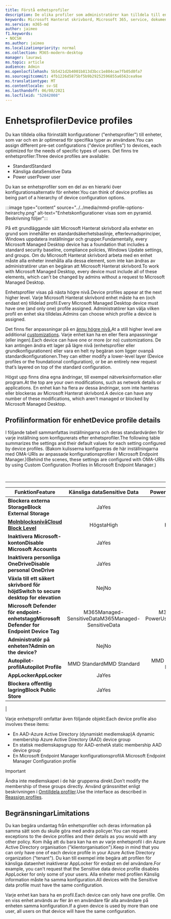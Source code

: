 ```yaml
---
title: Förstå enhetsprofiler
description: De olika profiler som administratörer kan tilldela till enheter
keywords: Microsoft Hanterat skrivbord, Microsoft 365, service, dokumentation
ms.service: m365-md
author: jaimeo
f1.keywords:
- NOCSH
ms.author: jaimeo
ms.localizationpriority: normal
ms.collection: M365-modern-desktop
manager: laurawi
ms.topic: article
audience: Admin
ms.openlocfilehash: 5b5421d2b4001b813d3bcc1e804cae7fb05d0fa7
ms.sourcegitcommit: 4fb1226d5875bf5b9b29252596855a6562cea9ae
ms.translationtype: MT
ms.contentlocale: sv-SE
ms.lasthandoff: 06/08/2021
ms.locfileid: "52842008"
---
```

# <a name="device-profiles"></a><span data-ttu-id="ec088-104">Enhetsprofiler</span><span class="sxs-lookup"><span data-stu-id="ec088-104">Device profiles</span></span>

<span data-ttu-id="ec088-105">Du kan tilldela olika förinställt konfigurationer ("enhetsprofiler") till enheter, som var och en är optimerad för specifika typer av användare.</span><span class="sxs-lookup"><span data-stu-id="ec088-105">You can assign different pre-set configurations ("device profiles") to devices, each optimized for the needs of specific types of users.</span></span> <span data-ttu-id="ec088-106">Det finns tre enhetsprofiler:</span><span class="sxs-lookup"><span data-stu-id="ec088-106">Three device profiles are available:</span></span>

- <span data-ttu-id="ec088-107">Standard</span><span class="sxs-lookup"><span data-stu-id="ec088-107">Standard</span></span>
- <span data-ttu-id="ec088-108">Känsliga data</span><span class="sxs-lookup"><span data-stu-id="ec088-108">Sensitive Data</span></span>
- <span data-ttu-id="ec088-109">Power user</span><span class="sxs-lookup"><span data-stu-id="ec088-109">Power user</span></span>

<span data-ttu-id="ec088-110">Du kan se enhetsprofiler som en del av en hierarki över konfigurationsalternativ för enheter.</span><span class="sxs-lookup"><span data-stu-id="ec088-110">You can think of device profiles as being part of a hierarchy of device configuration options.</span></span>

:::image type="content" source="../../media/mmd-profile-options-heirarchy.png" alt-text="Enhetskonfigurationer visas som en pyramid. Beskrivning följer":::

<span data-ttu-id="ec088-112">På ett grundläggande sätt Microsoft Hanterat skrivbord alla enheter en grund som innehåller en standardsäkerhetsbaslinje, efterlevnadsprinciper, Windows uppdatera inställningar och grupper.</span><span class="sxs-lookup"><span data-stu-id="ec088-112">Fundamentally, every Microsoft Managed Desktop device has a foundation that includes a standard security baseline, compliance policies, Windows Update settings, and groups.</span></span> <span data-ttu-id="ec088-113">Om du Microsoft Hanterat skrivbord arbeta med en enhet måste alla enheter innehålla alla dessa element, som inte kan ändras av administratörer utan en begäran att Microsoft Hanterat skrivbord.</span><span class="sxs-lookup"><span data-stu-id="ec088-113">To work with Microsoft Managed Desktop, every device must include all of these elements, which can't be changed by admins without a request to Microsoft Managed Desktop.</span></span>

<span data-ttu-id="ec088-114">Enhetsprofiler visas på nästa högre nivå.</span><span class="sxs-lookup"><span data-stu-id="ec088-114">Device profiles appear at the next higher level.</span></span> <span data-ttu-id="ec088-115">Varje Microsoft Hanterat skrivbord enhet måste ha en (och endast en) tilldelad profil.</span><span class="sxs-lookup"><span data-stu-id="ec088-115">Every Microsoft Managed Desktop device must have one (and only one) profile assigned.</span></span> <span data-ttu-id="ec088-116">Administratörer kan välja vilken profil en enhet ska tilldelas.</span><span class="sxs-lookup"><span data-stu-id="ec088-116">Admins can choose which profile a device is assigned.</span></span>

<span data-ttu-id="ec088-117">Det finns fler anpassningar på en [ännu högre nivå.](customizing.md)</span><span class="sxs-lookup"><span data-stu-id="ec088-117">At a still higher level are additional [customizations](customizing.md).</span></span> <span data-ttu-id="ec088-118">Varje enhet kan ha en eller flera anpassningar (eller ingen).</span><span class="sxs-lookup"><span data-stu-id="ec088-118">Each device can have one or more (or no) customizations.</span></span> <span data-ttu-id="ec088-119">De kan antingen ändra ett lager på lägre nivå (enhetsprofiler eller grundkonfigurationen) eller vara en helt ny begäran som ligger ovanpå standardkonfigurationen.</span><span class="sxs-lookup"><span data-stu-id="ec088-119">They can either modify a lower-level layer (Device profiles or the foundational configuration),  or be an entirely new request that’s layered on top of the standard configuration.</span></span>

<span data-ttu-id="ec088-120">Högst upp finns dina egna ändringar, till exempel nätverksinformation eller program.</span><span class="sxs-lookup"><span data-stu-id="ec088-120">At the top are your own modifications, such as network details or applications.</span></span> <span data-ttu-id="ec088-121">En enhet kan ha flera av dessa ändringar, som inte hanteras eller blockeras av Microsoft Hanterat skrivbord.</span><span class="sxs-lookup"><span data-stu-id="ec088-121">A device can have any number of these modifications, which aren't managed or blocked by Microsoft Managed Desktop.</span></span>


## <a name="device-profile-details"></a><span data-ttu-id="ec088-122">Profilinformation för enhet</span><span class="sxs-lookup"><span data-stu-id="ec088-122">Device profile details</span></span>

<span data-ttu-id="ec088-123">I följande tabell sammanfattas inställningarna och deras standardvärden för varje inställning som konfigurerats efter enhetsprofiler.</span><span class="sxs-lookup"><span data-stu-id="ec088-123">The following table summarizes the settings and their default values for each setting configured by device profiles.</span></span> <span data-ttu-id="ec088-124">(Bakom kulisserna konfigureras de här inställningarna med OMA-URIs av anpassade konfigurationsprofiler i Microsoft Endpoint Manager.)</span><span class="sxs-lookup"><span data-stu-id="ec088-124">(Behind the scenes, these settings are configured with OMA-URIs by using Custom Configuration Profiles in Microsoft Endpoint Manager.)</span></span>

<br>

****

|<span data-ttu-id="ec088-125">Funktion</span><span class="sxs-lookup"><span data-stu-id="ec088-125">Feature</span></span>|<span data-ttu-id="ec088-126">Känsliga data</span><span class="sxs-lookup"><span data-stu-id="ec088-126">Sensitive Data</span></span>|<span data-ttu-id="ec088-127">Power User</span><span class="sxs-lookup"><span data-stu-id="ec088-127">Power User</span></span>|<span data-ttu-id="ec088-128">Standard</span><span class="sxs-lookup"><span data-stu-id="ec088-128">Standard</span></span>|
|---|:---:|:---:|:---:|
|<span data-ttu-id="ec088-129">**Blockera externa Storage**</span><span class="sxs-lookup"><span data-stu-id="ec088-129">**Block External Storage**</span></span>|<span data-ttu-id="ec088-130">Ja</span><span class="sxs-lookup"><span data-stu-id="ec088-130">Yes</span></span>|<span data-ttu-id="ec088-131">Ja</span><span class="sxs-lookup"><span data-stu-id="ec088-131">Yes</span></span>|<span data-ttu-id="ec088-132">Nej</span><span class="sxs-lookup"><span data-stu-id="ec088-132">No</span></span>|
|<span data-ttu-id="ec088-133">**[Molnblocksnivå](/graph/api/resources/intune-deviceconfig-defendercloudblockleveltype)**</span><span class="sxs-lookup"><span data-stu-id="ec088-133">**[Cloud Block Level](/graph/api/resources/intune-deviceconfig-defendercloudblockleveltype)**</span></span>|<span data-ttu-id="ec088-134">Högsta</span><span class="sxs-lookup"><span data-stu-id="ec088-134">High</span></span>|<span data-ttu-id="ec088-135">Högsta</span><span class="sxs-lookup"><span data-stu-id="ec088-135">High</span></span>|<span data-ttu-id="ec088-136">Högsta</span><span class="sxs-lookup"><span data-stu-id="ec088-136">High</span></span>|
|<span data-ttu-id="ec088-137">**Inaktivera Microsoft-konton**</span><span class="sxs-lookup"><span data-stu-id="ec088-137">**Disable Microsoft Accounts**</span></span>|<span data-ttu-id="ec088-138">Ja</span><span class="sxs-lookup"><span data-stu-id="ec088-138">Yes</span></span>|<span data-ttu-id="ec088-139">Ja</span><span class="sxs-lookup"><span data-stu-id="ec088-139">Yes</span></span>|<span data-ttu-id="ec088-140">Nej</span><span class="sxs-lookup"><span data-stu-id="ec088-140">No</span></span>|
|<span data-ttu-id="ec088-141">**Inaktivera personliga OneDrive**</span><span class="sxs-lookup"><span data-stu-id="ec088-141">**Disable personal OneDrive**</span></span>|<span data-ttu-id="ec088-142">Ja</span><span class="sxs-lookup"><span data-stu-id="ec088-142">Yes</span></span>|<span data-ttu-id="ec088-143">Ja</span><span class="sxs-lookup"><span data-stu-id="ec088-143">Yes</span></span>|<span data-ttu-id="ec088-144">Nej</span><span class="sxs-lookup"><span data-stu-id="ec088-144">No</span></span>|
|<span data-ttu-id="ec088-145">**Växla till ett säkert skrivbord för höjd**</span><span class="sxs-lookup"><span data-stu-id="ec088-145">**Switch to secure desktop for elevation**</span></span>|<span data-ttu-id="ec088-146">Nej</span><span class="sxs-lookup"><span data-stu-id="ec088-146">No</span></span>|<span data-ttu-id="ec088-147">Ja</span><span class="sxs-lookup"><span data-stu-id="ec088-147">Yes</span></span>|<span data-ttu-id="ec088-148">Nej</span><span class="sxs-lookup"><span data-stu-id="ec088-148">No</span></span>|
|<span data-ttu-id="ec088-149">**Microsoft Defender för endpoint-enhetstagg**</span><span class="sxs-lookup"><span data-stu-id="ec088-149">**Microsoft Defender for Endpoint Device Tag**</span></span>|<span data-ttu-id="ec088-150">M365Managed-SensitiveData</span><span class="sxs-lookup"><span data-stu-id="ec088-150">M365Managed-SensitiveData</span></span>|<span data-ttu-id="ec088-151">M365Managed-PowerUser</span><span class="sxs-lookup"><span data-stu-id="ec088-151">M365Managed-PowerUser</span></span>|<span data-ttu-id="ec088-152">M365Managed-Standard</span><span class="sxs-lookup"><span data-stu-id="ec088-152">M365Managed-Standard</span></span>|
|<span data-ttu-id="ec088-153">**Administratör på enheten?**</span><span class="sxs-lookup"><span data-stu-id="ec088-153">**Admin on the device?**</span></span>|<span data-ttu-id="ec088-154">Nej</span><span class="sxs-lookup"><span data-stu-id="ec088-154">No</span></span>|<span data-ttu-id="ec088-155">Ja</span><span class="sxs-lookup"><span data-stu-id="ec088-155">Yes</span></span>|<span data-ttu-id="ec088-156">Nej</span><span class="sxs-lookup"><span data-stu-id="ec088-156">No</span></span>|
|<span data-ttu-id="ec088-157">**Autopilot-profil**</span><span class="sxs-lookup"><span data-stu-id="ec088-157">**Autopilot Profile**</span></span>|<span data-ttu-id="ec088-158">MMD Standard</span><span class="sxs-lookup"><span data-stu-id="ec088-158">MMD Standard</span></span>|<span data-ttu-id="ec088-159">MMD Power User</span><span class="sxs-lookup"><span data-stu-id="ec088-159">MMD Power User</span></span>|<span data-ttu-id="ec088-160">MMD Standard</span><span class="sxs-lookup"><span data-stu-id="ec088-160">MMD Standard</span></span>|
|<span data-ttu-id="ec088-161">**AppLocker**</span><span class="sxs-lookup"><span data-stu-id="ec088-161">**AppLocker**</span></span>|<span data-ttu-id="ec088-162">Ja</span><span class="sxs-lookup"><span data-stu-id="ec088-162">Yes</span></span>|<span data-ttu-id="ec088-163">Nej</span><span class="sxs-lookup"><span data-stu-id="ec088-163">No</span></span>|<span data-ttu-id="ec088-164">Nej</span><span class="sxs-lookup"><span data-stu-id="ec088-164">No</span></span>|
|<span data-ttu-id="ec088-165">**Blockera offentlig lagring**</span><span class="sxs-lookup"><span data-stu-id="ec088-165">**Block Public Store**</span></span>|<span data-ttu-id="ec088-166">Ja</span><span class="sxs-lookup"><span data-stu-id="ec088-166">Yes</span></span>|<span data-ttu-id="ec088-167">Ja</span><span class="sxs-lookup"><span data-stu-id="ec088-167">Yes</span></span>|<span data-ttu-id="ec088-168">Nej</span><span class="sxs-lookup"><span data-stu-id="ec088-168">No</span></span>|
|

<span data-ttu-id="ec088-169">Varje enhetsprofil omfattar även följande objekt:</span><span class="sxs-lookup"><span data-stu-id="ec088-169">Each device profile also involves these items:</span></span>

- <span data-ttu-id="ec088-170">En AAD-Azure Active Directory (dynamiskt medlemskap)</span><span class="sxs-lookup"><span data-stu-id="ec088-170">A dynamic membership Azure Active Directory (AAD) device group</span></span>
- <span data-ttu-id="ec088-171">En statisk medlemskapsgrupp för AAD-enhet</span><span class="sxs-lookup"><span data-stu-id="ec088-171">A static membership AAD device group</span></span>
- <span data-ttu-id="ec088-172">En Microsoft Endpoint Manager konfigurationsprofil</span><span class="sxs-lookup"><span data-stu-id="ec088-172">A Microsoft Endpoint Manager Configuration profile</span></span>

> [!IMPORTANT]
> <span data-ttu-id="ec088-173">Ändra inte medlemskapet i de här grupperna direkt.</span><span class="sxs-lookup"><span data-stu-id="ec088-173">Don’t modify the membership of these groups directly.</span></span> <span data-ttu-id="ec088-174">Använd gränssnittet enligt beskrivningen i [Omtilldela profiler](../working-with-managed-desktop/change-device-profile.md).</span><span class="sxs-lookup"><span data-stu-id="ec088-174">Use the interface as described in [Reassign profiles](../working-with-managed-desktop/change-device-profile.md).</span></span>

## <a name="limitations"></a><span data-ttu-id="ec088-175">Begränsningar</span><span class="sxs-lookup"><span data-stu-id="ec088-175">Limitations</span></span>

<span data-ttu-id="ec088-176">Du kan begära undantag från enhetsprofiler och deras information på samma sätt som du skulle göra med andra policyer.</span><span class="sxs-lookup"><span data-stu-id="ec088-176">You can request exceptions to the device profiles and their details as you would with any other policy.</span></span> <span data-ttu-id="ec088-177">Kom ihåg att du bara kan ha en av varje enhetsprofil i din Azure Active Directory organisation ("klientorganisation").</span><span class="sxs-lookup"><span data-stu-id="ec088-177">Keep in mind that you can only have one of each device profile in your Azure Active Directory organization ("tenant").</span></span> <span data-ttu-id="ec088-178">Du kan till exempel inte begära att profilen för känsliga dataenhet inaktiverar AppLocker för endast en del användare.</span><span class="sxs-lookup"><span data-stu-id="ec088-178">For example, you can't request that the Sensitive data device profile disables AppLocker for only some of your users.</span></span> <span data-ttu-id="ec088-179">Alla enheter med profilen Känslig information måste ha samma konfiguration.</span><span class="sxs-lookup"><span data-stu-id="ec088-179">All devices with the Sensitive data profile must have the same configuration.</span></span>

<span data-ttu-id="ec088-180">Varje enhet kan bara ha en profil.</span><span class="sxs-lookup"><span data-stu-id="ec088-180">Each device can only have one profile.</span></span> <span data-ttu-id="ec088-181">Om en viss enhet används av fler än en användare får alla användare på enheten samma konfiguration.</span><span class="sxs-lookup"><span data-stu-id="ec088-181">If a given device is used by more than one user, all users on that device will have the same configuration.</span></span>
